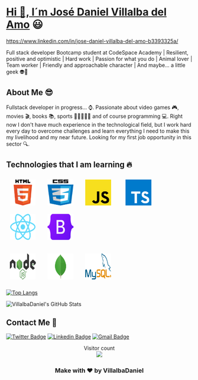  # <a href="https://www.linkedin.com/in/jose-daniel-villalba-del-amo-b3393325a/">Hi 🙌, I´m José Daniel Villalba del Amo</a> :smiley:
 https://www.linkedin.com/in/jose-daniel-villalba-del-amo-b3393325a/
 

Full stack developer Bootcamp student at CodeSpace Academy | Resilient, positive and optimistic | Hard work | 
Passion for what you do | Animal lover | Team worker | Friendly and approachable character | And maybe... a little geek 👽🤖

## About Me :sunglasses:
Fullstack developer in progress... ⌚. Passionate about video games 🎮, movies 🎬, books 📚, sports 🥊🏋️‍♀️🏃‍♂️ and of course programming 💻. Right now I don't have much experience in the technological field, but I work hard every day to overcome challenges and learn everything I need to make this my livelihood and my near future. Looking for my first job opportunity in this sector 🔍.



## Technologies that I am learning :fire:

<img width="70px" 
    height="70px" 
    style="margin: 10px"
    src="./assets/HTML5.png"> &nbsp;
<img width="70px" 
    height="70px" 
    style="margin: 10px"
    src="./assets/CSS.png"> &nbsp;
<img width="70px" 
    height="70px" 
    style="margin: 10px"
    src="./assets/JS.png"> &nbsp; &nbsp;
<img width="70px" 
    height="70px" 
    style="margin: 10px"
    src="./assets/Typescript.svg.png"> &nbsp;
<img width="70px" 
    height="70px" 
    style="margin: 10px"
    src="./assets/React.png"> &nbsp;
<img width="70px" 
    height="70px" 
    style="margin: 10px"
    src="./assets/Bootstrap.png">
    
    
<img width="70px" 
    height="70px" 
    style="margin: 10px"
    src="./assets/Node.js m.png"> &nbsp;
<img width="70px" 
    height="70px" 
    style="margin: 10px"
    src="./assets/MongoDB.png"> &nbsp;
<img width="70px" 
    height="70px" 
    style="margin: 10px"
    src="./assets/MYSQL.png"> &nbsp;    
    
    



[![Top Langs](https://github-readme-stats.vercel.app/api/top-langs/?username=anuraghazra&layout=compact&theme=radical)](https://github.com/VillalbaDaniel/github-ñlreadme-stats)


<img src="https://github-readme-stats.vercel.app/api?username=VillalbaDaniel&&show_icons=true&theme=radical&line_height=27&v=5" alt="VillalbaDaniel's GitHub Stats" />

   
    


##  Contact Me :speech_balloon:
[![Twitter Badge](https://img.shields.io/badge/-@JDani_Villalba-1ca0f1?style=flat-square&labelColor=1ca0f1&logo=twitter&logoColor=white&link=https://twitter.com/JDani_Villalba)](https://twitter.com/JDani_Villalba) [![Linkedin Badge](https://img.shields.io/badge/-Daniel_Villalba-blue?style=flat-square&logo=Linkedin&logoColor=white&link=https://www.linkedin.com/in/daniel-villalba-b3393325a/)](https://www.linkedin.com/in/daniel-villalba-b3393325a/) [![Gmail Badge](https://img.shields.io/badge/-jdvillalba2@hotmail.com-c14438?style=flat-square&logo=Gmail&logoColor=white&link=mailto:jdvillalba2@hotmail.com)](mailto:jdvillalba2@hotmail.com) 

<p align="center"> 
  Visitor count<br>
  <img src="https://profile-counter.glitch.me/VillalbaDaniel/count.svg" />
</p>


<div align="center">

### Make with ❤️ by VillalbaDaniel

</div>








